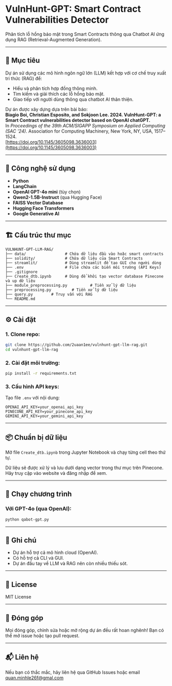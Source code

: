 # VulnHunt-GPT: Smart Contract Vulnerabilities Detector

Phân tích lỗ hổng bảo mật trong Smart Contracts thông qua Chatbot AI ứng dụng RAG (Retrieval-Augmented Generation).

---

## 🚀 Mục tiêu

Dự án sử dụng các mô hình ngôn ngữ lớn (LLM) kết hợp với cơ chế truy xuất tri thức (RAG) để:

- Hiểu và phân tích hợp đồng thông minh.
- Tìm kiếm và giải thích các lỗ hổng bảo mật.
- Giao tiếp với người dùng thông qua chatbot AI thân thiện.

Dự án được xây dựng dựa trên bài báo:  
**Biagio Boi, Christian Esposito, and Sokjoon Lee. 2024. VulnHunt-GPT: a Smart Contract vulnerabilities detector based on OpenAI chatGPT.**  
In _Proceedings of the 39th ACM/SIGAPP Symposium on Applied Computing (SAC '24)_. Association for Computing Machinery, New York, NY, USA, 1517–1524.  
[https://doi.org/10.1145/3605098.3636003](https://doi.org/10.1145/3605098.3636003)

---

## 🧠 Công nghệ sử dụng

- **Python**
- **LangChain**
- **OpenAI GPT-4o mini** (tùy chọn)
- **Qwen2-1.5B-Instruct** (qua Hugging Face)
- **FAISS Vector Database**
- **Hugging Face Transformers**
- **Google Generative AI**

---

## 🏗️ Cấu trúc thư mục

```
VULNHUNT-GPT-LLM-RAG/
├── data/                 # Chứa dữ liệu đầu vào hoặc smart contracts
├── solidity/             # Chứa dữ liệu của Smart Contracts
├── streamlit/            # Dùng streamlit để tạo GUI cho người dùng
├── .env                  # File chứa các biến môi trường (API Keys)
├── .gitignore
├── Create_dtb.ipynb      # Dùng để khởi tạo vector database Pinecone và up dữ liệu
├── module_preprocessing.py          # Tiền xử lý dữ liệu
├── preprocessing.py         # Tiền xử lý dữ liệu
├── query.py        # Truy vấn với RAG
└── README.md
```

---

## ⚙️ Cài đặt

### 1. Clone repo:

```bash
git clone https://github.com/2uaan1ee/vulnhunt-gpt-llm-rag.git
cd vulnhunt-gpt-llm-rag
```

### 2. Cài đặt môi trường:

```bash
pip install -r requirements.txt
```

### 3. Cấu hình API keys:

Tạo file `.env` với nội dung:

```
OPENAI_API_KEY=your_openai_api_key
PINECONE_API_KEY=your_pinecone_api_key
GEMINI_API_KEY=your_gemini_api_key
```

---

## 📦 Chuẩn bị dữ liệu

Mở file `Create_dtb.ipynb` trong Jupyter Notebook và chạy từng cell theo thứ tự.

Dữ liệu sẽ được xử lý và lưu dưới dạng vector trong thư mục trên Pinecone. Hãy truy cập vào website và đăng nhập để xem.

---

## 🧪 Chạy chương trình

### Với GPT-4o (qua OpenAI):

```bash
python qabot-gpt.py
```

---

## 📌 Ghi chú

- Dự án hỗ trợ cả mô hình cloud (OpenAI).
- Có hỗ trợ cả CLI và GUI.
- Dự án đầu tay về LLM và RAG nên còn nhiều thiếu sót.

---

## 📜 License

MIT License

---

## 🙌 Đóng góp

Mọi đóng góp, chỉnh sửa hoặc mở rộng dự án đều rất hoan nghênh! Bạn có thể mở issue hoặc tạo pull request.

---

## 📬 Liên hệ

Nếu bạn có thắc mắc, hãy liên hệ qua GitHub Issues hoặc email quan.minhle26f@gmal.com
